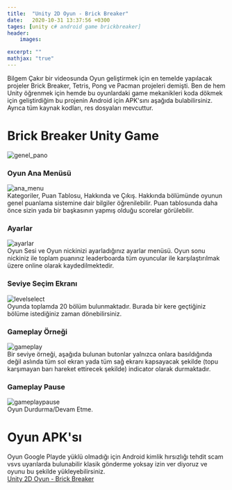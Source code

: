 ```yaml
---
title:  "Unity 2D Oyun - Brick Breaker"
date:   2020-10-31 13:37:56 +0300
tages: [unity c# android game brickbreaker]
header: 
    images:

excerpt: ""
mathjax: "true"
---
```

Bilgem Çakır bir videosunda Oyun geliştirmek için en temelde yapılacak projeler Brick Breaker, Tetris, Pong ve Pacman projeleri demişti.
Ben de hem Unity öğrenmek için hemde bu oyunlardaki game mekanikleri koda dökmek için geliştirdiğim bu projenin Android için APK'sını aşağıda bulabilirsiniz. Ayrıca tüm kaynak kodları, res dosyaları mevcuttur.

# Brick Breaker Unity Game
![genel_pano](https://lh3.googleusercontent.com/3rueUXQafD7xB2jkTtgmvk7NXQksVFtKmKd_Lk_I3vRDgLO7KZcr4p_xoCLWB-GCm-x9)


### Oyun Ana Menüsü
![ana_menu](https://lh3.googleusercontent.com/FbvgeFqn9wzvTgt1MSI8QNINDWxZyUkS8hiqjJM8HbpcI4h39BCZ99eLVIn8tigPCw)
<br>Kategoriler, Puan Tablosu, Hakkında ve Çıkış. Hakkında bölümünde oyunun genel puanlama sistemine dair bilgiler öğrenilebilir. Puan tablosunda daha önce sizin yada bir başkasının yapmış olduğu scorelar görülebilir.

### Ayarlar
![ayarlar](https://lh3.googleusercontent.com/YhI0V5bCbnMEm2SPLvDTjDgn0qyxoWodPv-3d5J18Yq6BaSX0UiqE_8r58f0V4DzAg)
<br>
Oyun Sesi ve Oyun nickinizi ayarladığınız ayarlar menüsü. Oyun sonu nickiniz ile toplam puanınız leaderboarda  tüm oyuncular ile karşılaştırılmak üzere online olarak kaydedilmektedir.

### Seviye Seçim Ekranı
![levelselect](https://lh3.googleusercontent.com/hJyVf9YvZg_vWbmnvYv3dUWdJbn8Vs2GPzZuw5Hr0hql5zgreUAgC0-yUnys4PM7XGU)
<br>
Oyunda toplamda 20 bölüm bulunmaktadır. Burada bir kere geçtiğiniz bölüme istediğiniz zaman dönebilirsiniz.

### Gameplay Örneği
![gameplay](https://lh3.googleusercontent.com/iYcI0v_ODaZnGfdTxdcW4BOkroUXRhwliQ4KzkmTQzaiEqGos-_RURaocsRKHlS6zuk)
<br>
Bir seviye örneği, aşağıda bulunan butonlar yalnızca onlara basıldığında değil aslında tüm sol ekran yada tüm sağ ekranı kapsayacak şekilde (topu karşımayan barı hareket ettirecek şekilde) indicator olarak durmaktadır.

### Gameplay Pause
![gameplaypause](https://lh3.googleusercontent.com/HHS0tJa6V80Nw7jT8FTM-JVWTU8U6Yq5H13P0XAgnnVcYeWtSVgueT8c9JxpBEBUp30)
<br>
Oyun Durdurma/Devam Etme.

# Oyun APK'sı
Oyun Google Playde yüklü olmadığı için Android kimlik hırsızlığı tehdit scam vsvs uyarılarda bulunabilir klasik gönderme yoksay izin ver diyoruz ve oyunu bu şekilde yükleyebilirsiniz. <br> [Unity 2D Oyun - Brick Breaker](https://drive.google.com/file/d/1PHCHrZL9m9FiB4How0O-OJM-L6XsGzN-/view?usp=sharing)